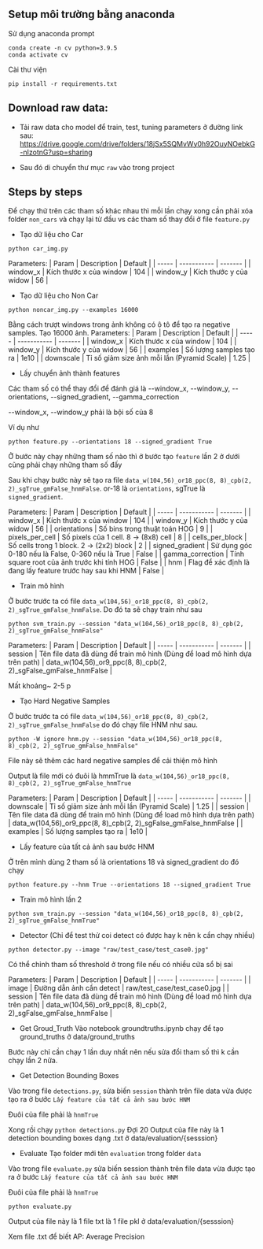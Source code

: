 ## Setup môi trường bằng anaconda
Sử dụng anaconda prompt
```
conda create -n cv python=3.9.5
conda activate cv
```
Cài thư viện
```
pip install -r requirements.txt
```

## Download raw data:
- Tải raw data cho model để train, test, tuning parameters ở đường link sau:
https://drive.google.com/drive/folders/18jSx5SQMvWy0h92OuyNOebkG-nIzotnG?usp=sharing

- Sau đó di chuyển thư mục `raw` vào trong project

## Steps by steps

Để chạy thử trên các tham số khác nhau thì mỗi lần chạy xong cần phải xóa folder `non_cars` và chạy lại từ đầu vs các tham số thay đổi ở file `feature.py`


- Tạo dữ liệu cho Car
```
python car_img.py 
```
Parameters:
| Param | Description | Default | 
| ----- | ----------- | ------- |
| window_x | Kích thước x của window | 104 |
| window_y | Kích thước y của widow  | 56  |

- Tạo dữ liệu cho Non Car
```
python noncar_img.py --examples 16000
```
Bằng cách trượt windows trong ảnh không có ô tô để tạo ra negative samples. Tạo 16000 ảnh.
Parameters:
| Param | Description | Default | 
| ----- | ----------- | ------- |
| window_x | Kích thước x của window | 104 |
| window_y | Kích thước y của widow  | 56  |
| examples | Số lượng samples tạo ra  | 1e10  |
| downscale | Tỉ số giảm size ảnh mỗi lần (Pyramid Scale)  | 1.25  |
- Lấy chuyển ảnh thành features

Các tham số có thể thay đổi để đánh giá là --window_x, --window_y, --orientations, --signed_gradient, --gamma_correction

--window_x, --window_y phải là bội số của 8

Ví dụ như 

```
python feature.py --orientations 18 --signed_gradient True
```

Ở bước này chạy những tham số nào thì ở bước tạo `feature` lần 2 ở dưới cũng phải chạy những tham số đấy

Sau khi chạy bước này sẽ tạo ra file `data_w(104,56)_or18_ppc(8, 8)_cpb(2, 2)_sgTrue_gmFalse_hnmFalse`. or-18 là `orientations`, sgTrue là `signed_gradient`.

Parameters:
| Param | Description | Default | 
| ----- | ----------- | ------- |
| window_x | Kích thước x của window | 104 |
| window_y | Kích thước y của widow  | 56  |
| orientations | Số bins trong thuật toán HOG  | 9  |
| pixels_per_cell | Số pixels của 1 cell. 8 -> (8x8) cell | 8  |
| cells_per_block | Số cells trong 1 block. 2 -> (2x2) block  | 2  |
| signed_gradient | Sử dụng góc 0-180 nếu là False, 0-360 nếu là True | False |
| gamma_correction | Tính square root của ảnh trước khi tính HOG | False |
| hnm | Flag để xác định là đang lấy feature trước hay sau khi HNM | False |
- Train mô hình 

Ở bước trước ta có file `data_w(104,56)_or18_ppc(8, 8)_cpb(2, 2)_sgTrue_gmFalse_hnmFalse`. Do đó ta sẽ chạy train như sau

```
python svm_train.py --session "data_w(104,56)_or18_ppc(8, 8)_cpb(2, 2)_sgTrue_gmFalse_hnmFalse"
```

Parameters:
| Param | Description | Default | 
| ----- | ----------- | ------- |
| session | Tên file data đã dùng để train mô hình (Dùng để load mô hình dựa trên path) | data_w(104,56)_or9_ppc(8, 8)_cpb(2, 2)_sgFalse_gmFalse_hnmFalse |

Mất khoảng~ 2-5 p
- Tạo Hard Negative Samples 

Ở bước trước ta có file `data_w(104,56)_or18_ppc(8, 8)_cpb(2, 2)_sgTrue_gmFalse_hnmFalse` do đó chạy file HNM như sau.

```
python -W ignore hnm.py --session "data_w(104,56)_or18_ppc(8, 8)_cpb(2, 2)_sgTrue_gmFalse_hnmFalse"
```

File này sẽ thêm các hard negative samples để cải thiện mô hình

Output là file mới có đuôi là hmmTrue là `data_w(104,56)_or18_ppc(8, 8)_cpb(2, 2)_sgTrue_gmFalse_hnmTrue`


Parameters:
| Param | Description | Default | 
| ----- | ----------- | ------- |
| downscale | Tỉ số giảm size ảnh mỗi lần (Pyramid Scale)  | 1.25  |
| session | Tên file data đã dùng để train mô hình (Dùng để load mô hình dựa trên path) | data_w(104,56)_or9_ppc(8, 8)_cpb(2, 2)_sgFalse_gmFalse_hnmFalse  |
| examples | Số lượng samples tạo ra  | 1e10  |
- Lấy feature của tất cả ảnh sau bước HNM 

Ở trên mình dùng 2 tham số là orientations 18 và signed_gradient do đó chạy

```
python feature.py --hnm True --orientations 18 --signed_gradient True
```
- Train mô hình lần 2
```
python svm_train.py --session "data_w(104,56)_or18_ppc(8, 8)_cpb(2, 2)_sgTrue_gmFalse_hnmTrue"
```
- Detector (Chỉ để test thử coi detect có được hay k nên k cần chạy nhiều)
```
python detector.py --image "raw/test_case/test_case0.jpg"
```
Có thể chỉnh tham số threshold ở trong file nếu có nhiều cửa sổ bị sai

Parameters:
| Param | Description | Default | 
| ----- | ----------- | ------- |
| image | Đường dẫn ảnh cần detect  | raw/test_case/test_case0.jpg  |
| session | Tên file data đã dùng để train mô hình (Dùng để load mô hình dựa trên path) | data_w(104,56)_or9_ppc(8, 8)_cpb(2, 2)_sgFalse_gmFalse_hnmFalse  |

- Get Groud_Truth 
Vào notebook groundtruths.ipynb chạy để tạo ground_truths ở data/ground_truths

Bước này chỉ cần chạy 1 lần duy nhất nên nếu sửa đổi tham số thì k cần chạy lần 2 nữa.

- Get Detection Bounding Boxes

Vào trong file `detections.py`, sửa biến `session` thành trên file data vừa được tạo ra ở bước `Lấy feature của tất cả ảnh sau bước HNM`

Đuôi của file phải là `hnmTrue`

Xong rồi chạy
`python detections.py`
Đợi 20
Output của file này là 1 detection bounding boxes dạng .txt ở data/evaluation/{sesssion}

- Evaluate
Tạo folder mới tên `evaluation` trong folder `data`

Vào trong file `evaluate.py` 
sửa biến session thành trên file data vừa được tạo ra ở bước `Lấy feature của tất cả ảnh sau bước HNM`

Đuôi của file phải là `hnmTrue`
```
python evaluate.py
```

Output của file này là 1 file txt là 1 file pkl ở data/evaluation/{sesssion}

Xem file .txt để biết AP: Average Precision
